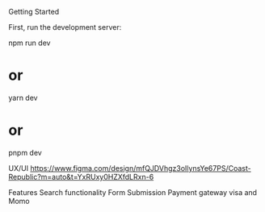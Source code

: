 Getting Started

First, run the development server:

npm run dev
# or
yarn dev
# or
pnpm dev


UX/UI 
https://www.figma.com/design/mfQJDVhgz3oIlynsYe67PS/Coast-Republic?m=auto&t=YxRUxy0HZXfdLRxn-6

Features
Search functionality 
Form Submission 
Payment gateway visa and Momo



